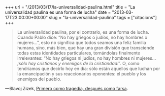 +++
url = "/2013/03/17/la-universalidad-paulina.html"
title = "La universalidad paulina es una forma de lucha"
date = "2013-03-17T23:00:00+00:00"
slug = "la-universalidad-paulina"
tags = ["citacions"]
+++

> La universalidad paulina, por el contrario, es una forma de lucha. Cuando Pablo dice: “No hay griegos o judíos, no hay hombres o mujeres…”, esto no significa que todos seamos una feliz familia humana, sino, más bien, que hay una gran división que transciende todas estas identidades particulares, tornándolas finalmente irrelevantes: “No hay griegos ni judíos, no hay hombres ni mujeres… *¡sólo hay cristianos y enemigos de la cristiandad!*”. O, como tendríamos que decirlo hoy en día: sólo están aquellos que luchan por la emancipación y sus reaccionarios oponentes: el pueblo y los enemigos del pueblo.

—Slavoj Zizek, [Primero como tragedia, después como farsa](http://www.akal.com/libros/Primero-como-tragedia-despuEs-como-farsa/9788446032090).

